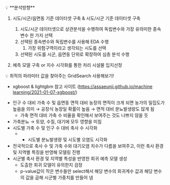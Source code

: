 <aside>
💡 **분석방향**

1. 시도/시군/읍면동 기준 데이터셋 구축 &  시도/시군 기준 데이터셋 구축
    1. 시도/시군 데이터셋으로 상관분석을 수행하여 독립변수와 가장 유의미한 종속변수 한 가지 선택
    2. 선택된 종속변수와 독립변수를 사용해 EDA 수행
        1. 가장 위험구역이라고 생각되는 시도를 선택
    3. 선택된 시도를 시군, 읍면동 단위로 확장하여 심층 분석 수행 

1. 예측 모델 구축 or 지수 시각화를 통한 처리 시설물 입지선정 
</aside>



<aside>
💡 최적의 파라미터 값을 찾아주는 GridSearch 사용해보기!

- xgboost & lightgbm 참고 사이트 ([https://assaeunji.github.io/machine learning/2021-01-07-xgboost/](https://assaeunji.github.io/machine%20learning/2021-01-07-xgboost/))
</aside>

- 인구 수 대비 가축 수 및 읍면동 면적 대비 농장의 면적이 크게 되면 농가의 밀집도가 높음을 의미 → 공장식 농장일 확률이 높음 → 면적 대비 분뇨발생량도 많게 됨
    - 가축 면적 대비 가축 수 비율을 확인해서 보여주는 것도 나쁘지 않을 듯
- 가축분뇨 → 토양, 수질, 대기에 모두 영향을 미침
- 시도별 가축 수 및 인구 수 대비 축사 수 시각화
    - + 시도별 분뇨발생량 및 시도별 오염도 시각화
- 전국적으로 축사 수 및 가축 수와 대기오염 치수가 다름을 보여주고, 이런 축사 환경 및 지역별 특징을 반영해 모델링 진행
- 시군별 축사 환경 및 지역별 특성을 반영한 회귀 예측 모델 생성
    - 도출한 회귀 모델이 유의한지 검정
    - p-value값이 작은 변수들만 select해서 해당 변수의 회귀계수 값과 해당 변수의 값을 곱해 시군별 가중치를 만들어 냄
